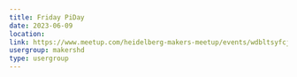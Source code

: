 ```yaml
---
title: Friday PiDay
date: 2023-06-09
location: 
link: https://www.meetup.com/heidelberg-makers-meetup/events/wdbltsyfcjbmb/
usergroup: makershd
type: usergroup
---
```

